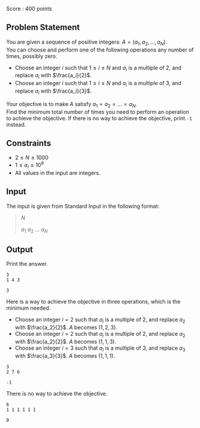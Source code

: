 Score : $400$ points

## Problem Statement

You are given a sequence of positive integers: $A=(a_1,a_2,\ldots,a_N)$.<br>
You can choose and perform one of the following operations any number of times, possibly zero.

- Choose an integer $i$ such that $1 \leq i \leq N$ and $a_i$ is a multiple of $2$, and replace $a_i$ with $\frac{a_i}{2}$.
- Choose an integer $i$ such that $1 \leq i \leq N$ and $a_i$ is a multiple of $3$, and replace $a_i$ with $\frac{a_i}{3}$.

Your objective is to make $A$ satisfy $a_1=a_2=\ldots=a_N$.<br>
Find the minimum total number of times you need to perform an operation to achieve the objective. If there is no way to achieve the objective, print `-1` instead.

## Constraints

- $2 \leq N \leq 1000$
- $1 \leq a_i \leq 10^9$
- All values in the input are integers.

## Input

The input is given from Standard Input in the following format:

> $N$
> 
> $a_1$ $a_2$ $\ldots$ $a_N$

## Output

Print the answer.

```input1
3
1 4 3
```

```output1
3
```

Here is a way to achieve the objective in three operations, which is the minimum needed.

- Choose an integer $i=2$ such that $a_i$ is a multiple of $2$, and replace $a_2$ with $\frac{a_2}{2}$. $A$ becomes $(1,2,3)$.
- Choose an integer $i=2$ such that $a_i$ is a multiple of $2$, and replace $a_2$ with $\frac{a_2}{2}$. $A$ becomes $(1,1,3)$.
- Choose an integer $i=3$ such that $a_i$ is a multiple of $3$, and replace $a_3$ with $\frac{a_3}{3}$. $A$ becomes $(1,1,1)$.

```input2
3
2 7 6
```

```output2
-1
```

There is no way to achieve the objective.

```input3
6
1 1 1 1 1 1
```

```output3
0
```